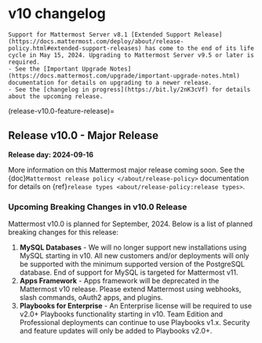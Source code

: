 # v10 changelog

```{Important}
Support for Mattermost Server v8.1 [Extended Support Release](https://docs.mattermost.com/deploy/about/release-policy.html#extended-support-releases) has come to the end of its life cycle in May 15, 2024. Upgrading to Mattermost Server v9.5 or later is required.
- See the [Important Upgrade Notes](https://docs.mattermost.com/upgrade/important-upgrade-notes.html) documentation for details on upgrading to a newer release.
- See the [changelog in progress](https://bit.ly/2nK3cVf) for details about the upcoming release.
```

(release-v10.0-feature-release)=
## Release v10.0 - Major Release

**Release day: 2024-09-16**

More information on this Mattermost major release coming soon. See the {doc}`Mattermost release policy </about/release-policy>` documentation for details on {ref}`release types <about/release-policy:release types>`.

### Upcoming Breaking Changes in v10.0 Release

Mattermost v10.0 is planned for September, 2024. Below is a list of planned breaking changes for this release:

1. **MySQL Databases** - We will no longer support new installations using MySQL starting in v10. All new customers and/or deployments will only be supported with the minimum supported version of the PostgreSQL database. End of support for MySQL is targeted for Mattermost v11.
2. **Apps Framework** - Apps framework will be deprecated in the Mattermost v10 release. Please extend Mattermost using webhooks, slash commands, oAuth2 apps, and plugins.
3. **Playbooks for Enterprise** - An Enterprise license will be required to use v2.0+ Playbooks functionality starting in v10. Team Edition and Professional deployments can continue to use Playbooks v1.x. Security and feature updates will only be added to Playbooks v2.0+.
